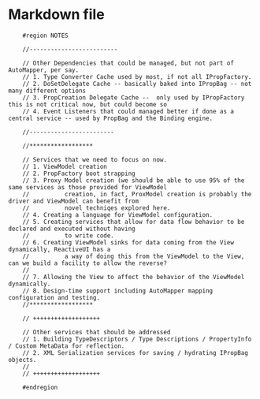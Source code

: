 ﻿# Markdown file

        #region NOTES

        //-------------------------

        // Other Dependencies that could be managed, but not part of AutoMapper, per say.
        // 1. Type Converter Cache used by most, if not all IPropFactory.
        // 2. DoSetDelegate Cache -- basically baked into IPropBag -- not many different options
        // 3. PropCreation Delegate Cache --  only used by IPropFactory this is not critical now, but could become so 
        // 4. Event Listeners that could managed better if done as a central service -- used by PropBag and the Binding engine.

        //------------------------ 

        //******************

        // Services that we need to focus on now.
        // 1. ViewModel creation 
        // 2. PropFactory boot strapping
        // 3. Proxy Model creation (we should be able to use 95% of the same services as those provided for ViewModel
        //          creation, in fact, ProxModel creation is probably the driver and ViewModel can benefit from
        //          novel techniqes explored here.
        // 4. Creating a language for ViewModel configuration.
        // 5. Creating services that allow for data flow behavior to be declared and executed without having
        //          to write code.
        // 6. Creating ViewModel sinks for data coming from the View dynamically, ReactiveUI has a 
        //          a way of doing this from the ViewModel to the View, can we build a facility to allow the reverse?
        // 
        // 7. Allowing the View to affect the behavior of the ViewModel dynamically.
        // 8. Design-time support including AutoMapper mapping configuration and testing.
        //******************

        // +++++++++++++++++++

        // Other services that should be addressed
        // 1. Building TypeDescriptors / Type Descriptions / PropertyInfo / Custom MetaData for reflection.
        // 2. XML Serialization services for saving / hydrating IPropBag objects.
        // 
        // +++++++++++++++++++

        #endregion
